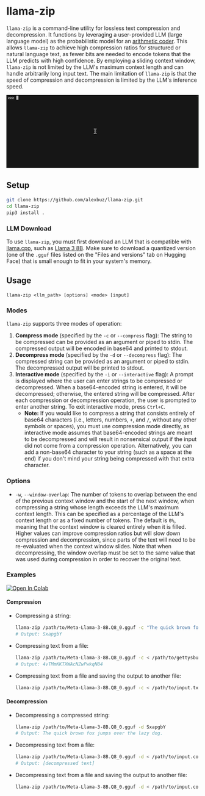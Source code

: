 # llama-zip

`llama-zip` is a command-line utility for lossless text compression and decompression. It functions by leveraging a user-provided LLM (large language model) as the probabilistic model for an [arithmetic coder](https://en.wikipedia.org/wiki/Arithmetic_coding). This allows `llama-zip` to achieve high compression ratios for structured or natural language text, as fewer bits are needed to encode tokens that the LLM predicts with high confidence. By employing a sliding context window, `llama-zip` is not limited by the LLM's maximum context length and can handle arbitrarily long input text. The main limitation of `llama-zip` is that the speed of compression and decompression is limited by the LLM's inference speed.

![Interactive Mode Demo: Lorem Ipsum Text](lorem_ipsum_demo.gif)

## Setup

```sh
git clone https://github.com/alexbuz/llama-zip.git
cd llama-zip
pip3 install .
```

### LLM Download

To use `llama-zip`, you must first download an LLM that is compatible with [llama.cpp](https://github.com/ggerganov/llama.cpp), such as [Llama 3 8B](https://huggingface.co/QuantFactory/Meta-Llama-3-8B-GGUF). Make sure to download a quantized version (one of the `.gguf` files listed on the "Files and versions" tab on Hugging Face) that is small enough to fit in your system's memory.

## Usage

```
llama-zip <llm_path> [options] <mode> [input]
```

### Modes

`llama-zip` supports three modes of operation:

1. **Compress mode** (specified by the `-c` or `--compress` flag): The string to be compressed can be provided as an argument or piped to stdin. The compressed output will be encoded in base64 and printed to stdout.
2. **Decompress mode** (specified by the `-d` or `--decompress` flag): The compressed string can be provided as an argument or piped to stdin. The decompressed output will be printed to stdout.
3. **Interactive mode** (specified by the `-i` or `--interactive` flag): A prompt is displayed where the user can enter strings to be compressed or decompressed. When a base64-encoded string is entered, it will be decompressed; otherwise, the entered string will be compressed. After each compression or decompression operation, the user is prompted to enter another string. To exit interactive mode, press `Ctrl+C`.
    - **Note:** If you would like to compress a string that consists entirely of base64 characters (i.e., letters, numbers, `+`, and `/`, without any other symbols or spaces), you must use compression mode directly, as interactive mode assumes that base64-encoded strings are meant to be decompressed and will result in nonsensical output if the input did not come from a compression operation. Alternatively, you can add a non-base64 character to your string (such as a space at the end) if you don't mind your string being compressed with that extra character.

### Options

- `-w`, `--window-overlap`: The number of tokens to overlap between the end of the previous context window and the start of the next window, when compressing a string whose length exceeds the LLM's maximum context length. This can be specified as a percentage of the LLM's context length or as a fixed number of tokens. The default is `0%`, meaning that the context window is cleared entirely when it is filled. Higher values can improve compression ratios but will slow down compression and decompression, since parts of the text will need to be re-evaluated when the context window slides. Note that when decompressing, the window overlap must be set to the same value that was used during compression in order to recover the original text.

### Examples

[![Open In Colab](https://colab.research.google.com/assets/colab-badge.svg)](https://colab.research.google.com/drive/1piHwN-9imkyQkXoX4NMrf8-WeebeZKgj?usp=sharing)

#### Compression
- Compressing a string:
    ```sh
    llama-zip /path/to/Meta-Llama-3-8B.Q8_0.gguf -c "The quick brown fox jumps over the lazy dog."
    # Output: SxapgbY
    ```

- Compressing text from a file:
    ```sh
    llama-zip /path/to/Meta-Llama-3-8B.Q8_0.gguf -c < /path/to/gettysburg_address.txt
    # Output: 4vTMmKKTXWAcNZwPwkqN84
    ```

- Compressing text from a file and saving the output to another file:
    ```sh
    llama-zip /path/to/Meta-Llama-3-8B.Q8_0.gguf -c < /path/to/input.txt > /path/to/output.compressed
    ```

#### Decompression
- Decompressing a compressed string:
    ```sh
    llama-zip /path/to/Meta-Llama-3-8B.Q8_0.gguf -d SxapgbY
    # Output: The quick brown fox jumps over the lazy dog.
    ```

- Decompressing text from a file:
    ```sh
    llama-zip /path/to/Meta-Llama-3-8B.Q8_0.gguf -d < /path/to/input.compressed
    # Output: [decompressed text]
    ```

- Decompressing text from a file and saving the output to another file:
    ```sh
    llama-zip /path/to/Meta-Llama-3-8B.Q8_0.gguf -d < /path/to/input.compressed > /path/to/output.txt
    ```
